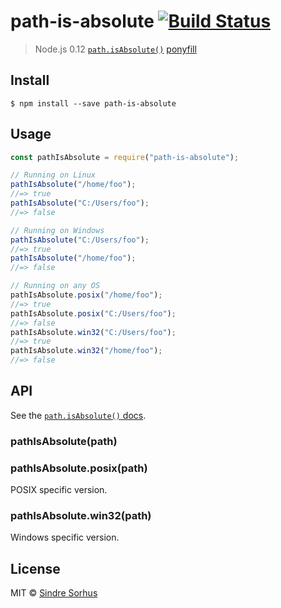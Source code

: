 # path-is-absolute [![Build Status](https://travis-ci.org/sindresorhus/path-is-absolute.svg?branch=master)](https://travis-ci.org/sindresorhus/path-is-absolute)

> Node.js 0.12 [`path.isAbsolute()`](http://nodejs.org/api/path.html#path_path_isabsolute_path) [ponyfill](https://ponyfill.com)

## Install

```
$ npm install --save path-is-absolute
```

## Usage

```js
const pathIsAbsolute = require("path-is-absolute");

// Running on Linux
pathIsAbsolute("/home/foo");
//=> true
pathIsAbsolute("C:/Users/foo");
//=> false

// Running on Windows
pathIsAbsolute("C:/Users/foo");
//=> true
pathIsAbsolute("/home/foo");
//=> false

// Running on any OS
pathIsAbsolute.posix("/home/foo");
//=> true
pathIsAbsolute.posix("C:/Users/foo");
//=> false
pathIsAbsolute.win32("C:/Users/foo");
//=> true
pathIsAbsolute.win32("/home/foo");
//=> false
```

## API

See the [`path.isAbsolute()` docs](http://nodejs.org/api/path.html#path_path_isabsolute_path).

### pathIsAbsolute(path)

### pathIsAbsolute.posix(path)

POSIX specific version.

### pathIsAbsolute.win32(path)

Windows specific version.

## License

MIT © [Sindre Sorhus](https://sindresorhus.com)

